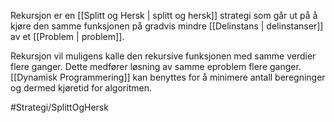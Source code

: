 Rekursjon er en [[Splitt og Hersk | splitt og hersk]] strategi som går ut på
å kjøre den samme funksjonen på gradvis mindre
[[Delinstans | delinstanser]] av et [[Problem | problem]].

Rekursjon vil muligens kalle den rekursive funksjonen med samme verdier
flere ganger. Dette medfører løsning av samme eproblem flere ganger.
[[Dynamisk Programmering]] kan benyttes for å minimere antall
beregninger og dermed kjøretid for algoritmen.

#Strategi/SplittOgHersk 